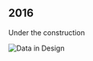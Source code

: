 ## 2016

Under the construction

![Data in Design](https://namjulee.github.io/njs-lab-public/project/2016-mobility-energy-consumption-mit-media-lab/2016-mobility-energy-consumption-mit-media-lab.jpg)